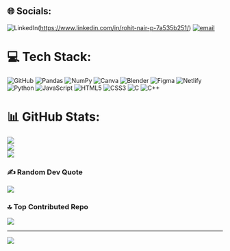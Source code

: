 
## 🌐 Socials:
![LinkedIn](https://img.shields.io/badge/LinkedIn-%230077B5.svg?logo=linkedin&logoColor=white)(https://www.linkedin.com/in/rohit-nair-p-7a535b251/) [![email](https://img.shields.io/badge/Email-D14836?logo=gmail&logoColor=white)](mailto:rohitnairmuttathethu@gmail.com) 

# 💻 Tech Stack:
![GitHub](https://img.shields.io/badge/github-%23121011.svg?style=for-the-badge&logo=github&logoColor=white) ![Pandas](https://img.shields.io/badge/pandas-%23150458.svg?style=for-the-badge&logo=pandas&logoColor=white) ![NumPy](https://img.shields.io/badge/numpy-%23013243.svg?style=for-the-badge&logo=numpy&logoColor=white) ![Canva](https://img.shields.io/badge/Canva-%2300C4CC.svg?style=for-the-badge&logo=Canva&logoColor=white) ![Blender](https://img.shields.io/badge/blender-%23F5792A.svg?style=for-the-badge&logo=blender&logoColor=white) ![Figma](https://img.shields.io/badge/figma-%23F24E1E.svg?style=for-the-badge&logo=figma&logoColor=white) ![Netlify](https://img.shields.io/badge/netlify-%23000000.svg?style=for-the-badge&logo=netlify&logoColor=#00C7B7) ![Python](https://img.shields.io/badge/python-3670A0?style=for-the-badge&logo=python&logoColor=ffdd54) ![JavaScript](https://img.shields.io/badge/javascript-%23323330.svg?style=for-the-badge&logo=javascript&logoColor=%23F7DF1E) ![HTML5](https://img.shields.io/badge/html5-%23E34F26.svg?style=for-the-badge&logo=html5&logoColor=white) ![CSS3](https://img.shields.io/badge/css3-%231572B6.svg?style=for-the-badge&logo=css3&logoColor=white) ![C](https://img.shields.io/badge/c-%2300599C.svg?style=for-the-badge&logo=c&logoColor=white) ![C++](https://img.shields.io/badge/c++-%2300599C.svg?style=for-the-badge&logo=c%2B%2B&logoColor=white)
# 📊 GitHub Stats:
![](https://github-readme-stats.vercel.app/api?username=Vegapunk-debug&theme=dark&hide_border=false&include_all_commits=false&count_private=false)<br/>
![](https://nirzak-streak-stats.vercel.app/?user=Vegapunk-debug&theme=dark&hide_border=false)<br/>
![](https://github-readme-stats.vercel.app/api/top-langs/?username=Vegapunk-debug&theme=dark&hide_border=false&include_all_commits=false&count_private=false&layout=compact)

### ✍️ Random Dev Quote
![](https://quotes-github-readme.vercel.app/api?type=horizontal&theme=radical)

### 🔝 Top Contributed Repo
![](https://github-contributor-stats.vercel.app/api?username=Vegapunk-debug&limit=5&theme=dark&combine_all_yearly_contributions=true)

---
[![](https://visitcount.itsvg.in/api?id=Vegapunk-debug&icon=2&color=1)](https://visitcount.itsvg.in)

<!-- Proudly created with GPRM ( https://gprm.itsvg.in ) -->
